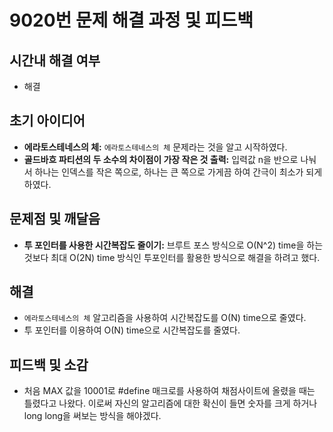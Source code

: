 # 9020번 문제 해결 과정 및 피드백

## 시간내 해결 여부
- 해결

## 초기 아이디어
- **에라토스테네스의 체:** `에라토스테네스의 체` 문제라는 것을 알고 시작하였다.
- **골드바흐 파티션의 두 소수의 차이점이 가장 작은 것 출력:** 입력값 n을 반으로 나눠서 하나는 인덱스를 작은 쪽으로, 하나는 큰 쪽으로 가게끔 하여 간극이 최소가 되게 하였다.


## 문제점 및 깨달음
- **투 포인터를 사용한 시간복잡도 줄이기:** 브루트 포스 방식으로 O(N^2) time을 하는 것보다 최대 O(2N) time 방식인 투포인터를 활용한 방식으로 해결을 하려고 했다.

## 해결
- `에라토스테네스의 체` 알고리즘을 사용하여 시간복잡도를 O(N) time으로 줄였다.
- 투 포인터를 이용하여 O(N) time으로 시간복잡도를 줄였다.

## 피드백 및 소감
- 처음 MAX 값을 10001로 #define 매크로를 사용하여 채점사이트에 올렸을 때는 틀렸다고 나왔다. 이로써 자신의 알고리즘에 대한 확신이 들면 숫자를 크게 하거나 long long을 써보는 방식을 해야겠다.